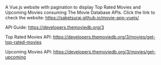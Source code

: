 A Vue.js website with pagination to display Top Rated Movies and Upcoming Movies consuming The Movie Database APIs.
Click the link to check the website: https://saketsuraj.github.io/movie-app-vuejs/

 
API Guide: https://developers.themoviedb.org/3

Top Rated Movies API: https://developers.themoviedb.org/3/movies/get-top-rated-movies

Upcoming Movies API: https://developers.themoviedb.org/3/movies/get-upcoming
